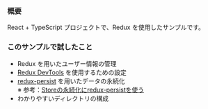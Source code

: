 ### 概要
React + TypeScript プロジェクトで、Redux を使用したサンプルです。

### このサンプルで試したこと
* Redux を用いたユーザー情報の管理
* [Redux DevTools](https://chrome.google.com/webstore/detail/redux-devtools/lmhkpmbekcpmknklioeibfkpmmfibljd?hl=ja) を使用するための設定
* [redux-persist](https://github.com/rt2zz/redux-persist) を用いたデータの永続化<br>
※ 参考：[Storeの永続化にredux-persistを使う](https://qiita.com/yasuhiro-yamada/items/bd86d7c9f35ebb1c1e7c)
* わかりやすいディレクトリの構成
